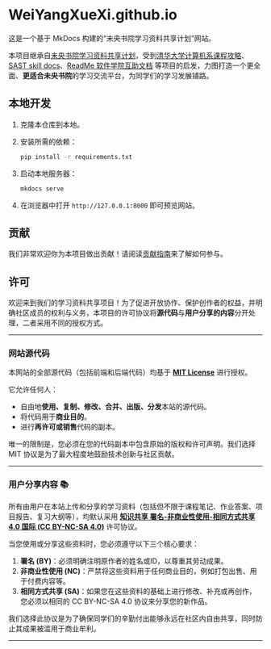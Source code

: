 # WeiYangXueXi.github.io

这是一个基于 MkDocs 构建的“未央书院学习资料共享计划”网站。

本项目继承自[未央书院学习资料共享计划](https://cloud.tsinghua.edu.cn/d/56275401deeb4670a9d3/)，受到[清华大学计算机系课程攻略](https://github.com/PKUanonym/REKCARC-TSC-UHT)、[SAST skill docs](https://docs.net9.org/)、[ReadMe 软件学院互助文档](https://ssast-readme.github.io/) 等项目的启发，力图打造一个更全面、**更适合未央书院**的学习交流平台，为同学们的学习发展铺路。

## 本地开发

1. 克隆本仓库到本地。
2. 安装所需的依赖：

    ```bash
    pip install -r requirements.txt
    ```

3. 启动本地服务器：

    ```bash
    mkdocs serve
    ```

4. 在浏览器中打开 `http://127.0.0.1:8000` 即可预览网站。

## 贡献

我们非常欢迎你为本项目做出贡献！请阅读[贡献指南](https://weiyangxuexi.github.io/author/)来了解如何参与。

## 许可

欢迎来到我们的学习资料共享项目！为了促进开放协作、保护创作者的权益，并明确社区成员的权利与义务，本项目的许可协议将**源代码**与**用户分享的内容**分开处理，二者采用不同的授权方式。

---

### 网站源代码 

本网站的全部源代码（包括前端和后端代码）均基于 [**MIT License**](https://opensource.org/licenses/MIT) 进行授权。

它允许任何人：
* 自由地**使用、复制、修改、合并、出版、分发**本站的源代码。
* 将代码用于**商业目的**。
* 进行**再许可或销售**代码的副本。

唯一的限制是，您必须在您的代码副本中包含原始的版权和许可声明。我们选择 MIT 协议是为了最大程度地鼓励技术创新与社区贡献。

---

### 用户分享内容 📚

所有由用户在本站上传和分享的学习资料（包括但不限于课程笔记、作业答案、项目报告、复习大纲等），均默认采用 [**知识共享 署名-非商业性使用-相同方式共享 4.0 国际 (CC BY-NC-SA 4.0)**](https://creativecommons.org/licenses/by-nc-sa/4.0/deed.zh) 许可协议。

当您使用或分享这些资料时，您必须遵守以下三个核心要求：

1.  **署名 (BY)**：必须明确注明原作者的姓名或ID，以尊重其劳动成果。
2.  **非商业性使用 (NC)**：严禁将这些资料用于任何商业目的，例如打包出售、用于付费内容等。
3.  **相同方式共享 (SA)**：如果您在这些资料的基础上进行修改、补充或再创作，您必须以相同的 CC BY-NC-SA 4.0 协议来分享您的新作品。

我们选择此协议是为了确保同学们的辛勤付出能够永远在社区内自由共享，同时防止其成果被滥用于商业牟利。

---